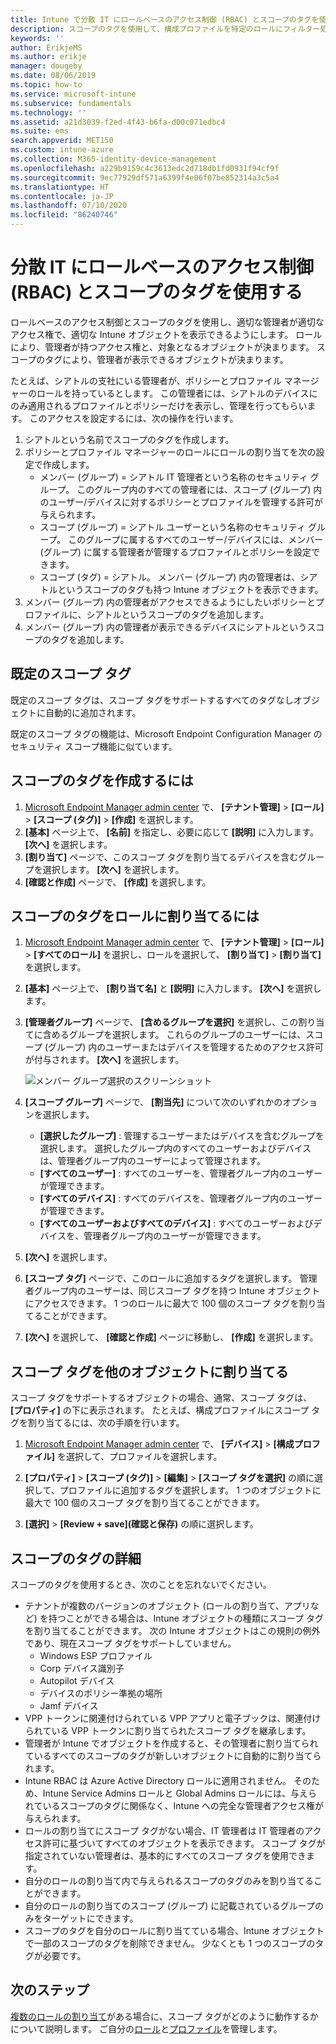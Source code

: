 ```yaml
---
title: Intune で分散 IT にロールベースのアクセス制御 (RBAC) とスコープのタグを使用する | Microsoft Docs
description: スコープのタグを使用して、構成プロファイルを特定のロールにフィルター処理します。
keywords: ''
author: ErikjeMS
ms.author: erikje
manager: dougeby
ms.date: 08/06/2019
ms.topic: how-to
ms.service: microsoft-intune
ms.subservice: fundamentals
ms.technology: ''
ms.assetid: a21d3039-f2ed-4f43-b6fa-d00c071edbc4
ms.suite: ems
search.appverid: MET150
ms.custom: intune-azure
ms.collection: M365-identity-device-management
ms.openlocfilehash: a229b9159c4c3613edc2d718db1fd0931f94cf9f
ms.sourcegitcommit: 9ec77929df571a6399f4e06f07be852314a3c5a4
ms.translationtype: HT
ms.contentlocale: ja-JP
ms.lasthandoff: 07/10/2020
ms.locfileid: "86240746"
---
```

# <a name="use-role-based-access-control-rbac-and-scope-tags-for-distributed-it"></a>分散 IT にロールベースのアクセス制御 (RBAC) とスコープのタグを使用する

ロールベースのアクセス制御とスコープのタグを使用し、適切な管理者が適切なアクセス権で、適切な Intune オブジェクトを表示できるようにします。 ロールにより、管理者が持つアクセス権と、対象となるオブジェクトが決まります。 スコープのタグにより、管理者が表示できるオブジェクトが決まります。

たとえば、シアトルの支社にいる管理者が、ポリシーとプロファイル マネージャーのロールを持っているとします。 この管理者には、シアトルのデバイスにのみ適用されるプロファイルとポリシーだけを表示し、管理を行ってもらいます。 このアクセスを設定するには、次の操作を行います。

1. シアトルという名前でスコープのタグを作成します。
2. ポリシーとプロファイル マネージャーのロールにロールの割り当てを次の設定で作成します。 
    - メンバー (グループ) = シアトル IT 管理者という名称のセキュリティ グループ。 このグループ内のすべての管理者には、スコープ (グループ) 内のユーザー/デバイスに対するポリシーとプロファイルを管理する許可が与えられます。
    - スコープ (グループ) = シアトル ユーザーという名称のセキュリティ グループ。 このグループに属するすべてのユーザー/デバイスには、メンバー (グループ) に属する管理者が管理するプロファイルとポリシーを設定できます。 
    - スコープ (タグ) = シアトル。 メンバー (グループ) 内の管理者は、シアトルというスコープのタグも持つ Intune オブジェクトを表示できます。
3. メンバー (グループ) 内の管理者がアクセスできるようにしたいポリシーとプロファイルに、シアトルというスコープのタグを追加します。
4. メンバー (グループ) 内の管理者が表示できるデバイスにシアトルというスコープのタグを追加します。 

## <a name="default-scope-tag"></a>既定のスコープ タグ
既定のスコープ タグは、スコープ タグをサポートするすべてのタグなしオブジェクトに自動的に追加されます。

既定のスコープ タグの機能は、Microsoft Endpoint Configuration Manager のセキュリティ スコープ機能に似ています。 

## <a name="to-create-a-scope-tag"></a>スコープのタグを作成するには

1. [Microsoft Endpoint Manager admin center](https://go.microsoft.com/fwlink/?linkid=2109431) で、 **[テナント管理]**  >  **[ロール]**  >  **[スコープ (タグ)]**  >  **[作成]** を選択します。
2. **[基本]** ページ上で、 **[名前]** を指定し、必要に応じて **[説明]** に入力します。 **[次へ]** を選択します。
3. **[割り当て]** ページで、このスコープ タグを割り当てるデバイスを含むグループを選択します。 **[次へ]** を選択します。
4. **[確認と作成]** ページで、 **[作成]** を選択します。

## <a name="to-assign-a-scope-tag-to-a-role"></a>スコープのタグをロールに割り当てるには

1. [Microsoft Endpoint Manager admin center](https://go.microsoft.com/fwlink/?linkid=2109431) で、 **[テナント管理]**  >  **[ロール]**  >  **[すべてのロール]** を選択し、ロールを選択して、 **[割り当て]**  >  **[割り当て]** を選択します。
2. **[基本]** ページ上で、 **[割り当て名]** と **[説明]** に入力します。 **[次へ]** を選択します。
3. **[管理者グループ]** ページで、 **[含めるグループを選択]** を選択し、この割り当てに含めるグループを選択します。 これらのグループのユーザーには、スコープ (グループ) 内のユーザーまたはデバイスを管理するためのアクセス許可が付与されます。 **[次へ]** を選択します。

    ![メンバー グループ選択のスクリーンショット](./media/scope-tags/select-member-groups.png)

4. **[スコープ グループ]** ページで、 **[割当先]** について次のいずれかのオプションを選択します。
    - **[選択したグループ]** : 管理するユーザーまたはデバイスを含むグループを選択します。 選択したグループ内のすべてのユーザーおよびデバイスは、管理者グループ内のユーザーによって管理されます。
    - **[すべてのユーザー]** : すべてのユーザーを、管理者グループ内のユーザーが管理できます。
    - **[すべてのデバイス]** : すべてのデバイスを、管理者グループ内のユーザーが管理できます。
    - **[すべてのユーザーおよびすべてのデバイス]** : すべてのユーザーおよびデバイスを、管理者グループ内のユーザーが管理できます。

5. **[次へ]** を選択します。
6. **[スコープ タグ]** ページで、このロールに追加するタグを選択します。 管理者グループ内のユーザーは、同じスコープ タグを持つ Intune オブジェクトにアクセスできます。 1 つのロールに最大で 100 個のスコープ タグを割り当てることができます。
7. **[次へ]** を選択して、 **[確認と作成]** ページに移動し、 **[作成]** を選択します。

## <a name="assign-scope-tags-to-other-objects"></a>スコープ タグを他のオブジェクトに割り当てる

スコープ タグをサポートするオブジェクトの場合、通常、スコープ タグは、 **[プロパティ]** の下に表示されます。 たとえば、構成プロファイルにスコープ タグを割り当てるには、次の手順を行います。

1. [Microsoft Endpoint Manager admin center](https://go.microsoft.com/fwlink/?linkid=2109431) で、 **[デバイス]**  >  **[構成プロファイル]** を選択して、プロファイルを選択します。

2. **[プロパティ]**  >  **[スコープ (タグ)]**  >  **[編集]**  >  **[スコープ タグを選択]** の順に選択して、プロファイルに追加するタグを選択します。 1 つのオブジェクトに最大で 100 個のスコープ タグを割り当てることができます。
4. **[選択]**  >  **[Review + save]\(確認と保存\)** の順に選択します。

## <a name="scope-tag-details"></a>スコープのタグの詳細
スコープのタグを使用するとき、次のことを忘れないでください。 

- テナントが複数のバージョンのオブジェクト (ロールの割り当て、アプリなど) を持つことができる場合は、Intune オブジェクトの種類にスコープ タグを割り当てることができます。
  次の Intune オブジェクトはこの規則の例外であり、現在スコープ タグをサポートしていません。
    - Windows ESP プロファイル
    - Corp デバイス識別子
    - Autopilot デバイス
    - デバイスのポリシー準拠の場所
    - Jamf デバイス
- VPP トークンに関連付けられている VPP アプリと電子ブックは、関連付けられている VPP トークンに割り当てられたスコープ タグを継承します。
- 管理者が Intune でオブジェクトを作成すると、その管理者に割り当てられているすべてのスコープのタグが新しいオブジェクトに自動的に割り当てられます。
- Intune RBAC は Azure Active Directory ロールに適用されません。 そのため、Intune Service Admins ロールと Global Admins ロールには、与えられているスコープのタグに関係なく、Intune への完全な管理者アクセス権が与えられます。
- ロールの割り当てにスコープ タグがない場合、IT 管理者は IT 管理者のアクセス許可に基づいてすべてのオブジェクトを表示できます。 スコープ タグが指定されていない管理者は、基本的にすべてのスコープ タグを使用できます。
- 自分のロールの割り当て内で与えられるスコープのタグのみを割り当てることができます。
- 自分のロールの割り当てのスコープ (グループ) に記載されているグループのみをターゲットにできます。
- スコープのタグを自分のロールに割り当てている場合、Intune オブジェクトで一部のスコープのタグを削除できません。 少なくとも 1 つのスコープのタグが必要です。

## <a name="next-steps"></a>次のステップ

[複数のロールの割り当て](role-based-access-control.md#multiple-role-assignments)がある場合に、スコープ タグがどのように動作するかについて説明します。
ご自分の[ロール](role-based-access-control.md)と[プロファイル](../configuration/device-profile-assign.md)を管理します。


